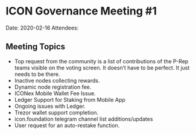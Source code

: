 # ICON Governance Meeting #1

Date: 2020-02-16
Attendees:

## Meeting Topics

- Top request from the community is a list of contributions of the P-Rep teams visible on the voting screen. It doesn’t have to be perfect. It just needs to be there.
- Inactive nodes collecting rewards.
- Dynamic node registration fee.
- ICONex Mobile Wallet Fee Issue.
- Ledger Support for Staking from Mobile App
- Ongoing issues with Ledger.
- Trezor wallet support completion.
- icon.foundation telegram channel list additions/updates
- User request for an auto-restake function.